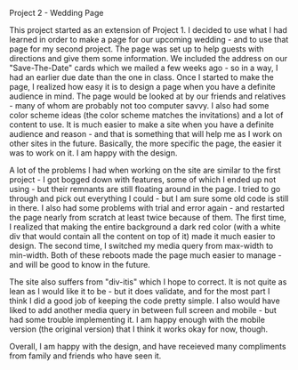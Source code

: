 Project 2 - Wedding Page

This project started as an extension of Project 1. I decided to use what I had learned in order to make a page for our upcoming wedding - and to use that page for my second project. The page was set up to help guests with directions and give them some information. We included the address on our "Save-The-Date" cards which we mailed a few weeks ago - so in a way, I had an earlier due date than the one in class. Once I started to make the page, I realized how easy it is to design a page when you have a definite audience in mind. The page would be looked at by our friends and relatives - many of whom are probably not too computer savvy. I also had some color scheme ideas (the color scheme matches the invitations) and a lot of content to use. It is much easier to make a site when you have a definite audience and reason - and that is something that will help me as I work on other sites in the future. Basically, the more specific the page, the easier it was to work on it. I am happy with the design.

A lot of the problems I had when working on the site are similar to the first project - I got bogged down with features, some of which I ended up not using - but their remnants are still floating around in the page. I tried to go through and pick out everything I could - but I am sure some old code is still in there. I also had some problems with trial and error again - and restarted the page nearly from scratch at least twice because of them. The first time, I realized that making the entire background a dark red color (with a white div that would contain all the content on top of it) made it much easier to design. The second time, I switched my media query from max-width to min-width. Both of these reboots made the page much easier to manage - and will be good to know in the future.

The site also suffers from "div-itis" which I hope to correct. It is not quite as lean as I would like it to be - but it does validate, and for the most part I think I did a good job of keeping the code pretty simple. I also would have liked to add another media query in between full screen and mobile - but had some trouble implementing it. I am happy enough with the mobile version (the original version) that I think it works okay for now, though. 

Overall, I am happy with the design, and have receieved many compliments from family and friends who have seen it.


